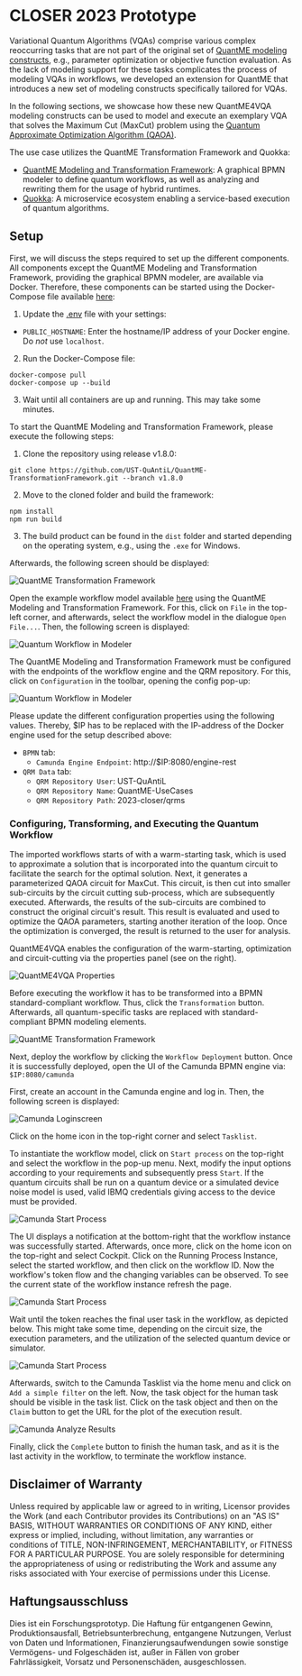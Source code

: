 # CLOSER 2023 Prototype

Variational Quantum Algorithms (VQAs) comprise various complex reoccurring tasks that are not part of the original set of [QuantME modeling constructs](https://www.iaas.uni-stuttgart.de/publications/Weder2020_QuantumWorkflows.pdf), e.g., parameter optimization or objective function evaluation.
As the lack of modeling support for these tasks complicates the process of modeling VQAs in workflows, we developed an extension for QuantME that introduces a new set of modeling constructs specifically tailored for VQAs.

In the following sections, we showcase how these new QuantME4VQA modeling constructs can be used to model and execute an exemplary VQA that solves the Maximum Cut (MaxCut) problem using the [Quantum Approximate Optimization Algorithm (QAOA)](https://arxiv.org/pdf/1411.4028.pdf).

The use case utilizes the QuantME Transformation Framework and Quokka:

* [QuantME Modeling and Transformation Framework](https://github.com/UST-QuAntiL/QuantME-TransformationFramework): A graphical BPMN modeler to define quantum workflows, as well as analyzing and rewriting them for the usage of hybrid runtimes.
* [Quokka](https://github.com/UST-QuAntiL/Quokka): A microservice ecosystem enabling a service-based execution of quantum algorithms.

## Setup

First, we will discuss the steps required to set up the different components.
All components except the QuantME Modeling and Transformation Framework, providing the graphical BPMN modeler, are available via Docker.
Therefore, these components can be started using the Docker-Compose file available [here](./docker):

1. Update the [.env](./docker/ip.env) file with your settings: 
  * ``PUBLIC_HOSTNAME``: Enter the hostname/IP address of your Docker engine. Do *not* use ``localhost``.

2. Run the Docker-Compose file:
```
docker-compose pull
docker-compose up --build
```

3. Wait until all containers are up and running. This may take some minutes.

To start the QuantME Modeling and Transformation Framework, please execute the following steps:

1. Clone the repository using release v1.8.0: 
```
git clone https://github.com/UST-QuAntiL/QuantME-TransformationFramework.git --branch v1.8.0
```

2. Move to the cloned folder and build the framework:
```
npm install
npm run build
```

3. The build product can be found in the ``dist`` folder and started depending on the operating system, e.g., using the ``.exe`` for Windows.

Afterwards, the following screen should be displayed:

![QuantME Transformation Framework](./docs/modeler-after-build.png)

Open the example workflow model available [here](./workflow/analysis-and-rewrite-workflow.bpmn) using the QuantME Modeling and Transformation Framework.
For this, click on ``File`` in the top-left corner, and afterwards, select the workflow model in the dialogue ``Open File...``.
Then, the following screen is displayed:

![Quantum Workflow in Modeler](./docs/quantum-workflow-in-modeler.png)

The QuantME Modeling and Transformation Framework must be configured with the endpoints of the workflow engine and the QRM repository.
For this, click on ``Configuration`` in the toolbar, opening the config pop-up:

![Quantum Workflow in Modeler](./docs/modeler-configuration.png)

Please update the different configuration properties using the following values.
Thereby, $IP has to be replaced with the IP-address of the Docker engine used for the setup described above:

* ``BPMN`` tab:
    * ``Camunda Engine Endpoint``: http://$IP:8080/engine-rest
* ``QRM Data`` tab:
    * ``QRM Repository User``: UST-QuAntiL
    * ``QRM Repository Name``: QuantME-UseCases
    * ``QRM Repository Path``: 2023-closer/qrms


### Configuring, Transforming, and Executing the Quantum Workflow

The imported workflows starts of with a warm-starting task, which is used to approximate a solution that is incorporated into the quantum circuit to facilitate the search for the optimal solution.
Next, it generates a parameterized QAOA circuit for MaxCut.
This circuit, is then cut into smaller sub-circuits by the circuit cutting sub-process, which are subsequently executed.
Afterwards, the results of the sub-circuits are combined to construct the original circuit's result.
This result is evaluated and used to optimize the QAOA parameters, starting another iteration of the loop.
Once the optimization is converged, the result is returned to the user for analysis.

QuantME4VQA enables the configuration of the warm-starting, optimization and circuit-cutting via the properties panel (see on the right).

![QuantME4VQA Properties](./docs/modeler-properties.png)

Before executing the workflow it has to be transformed into a BPMN standard-compliant workflow.
Thus, click the ``Transformation`` button.
Afterwards, all quantum-specific tasks are replaced with standard-compliant BPMN modeling elements.

![QuantME Transformation Framework](./docs/modeler-transformation.png)

Next, deploy the workflow by clicking the ``Workflow Deployment`` button.
Once it is successfully deployed, open the UI of the Camunda BPMN engine via: ``$IP:8080/camunda``

First, create an account in the Camunda engine and log in. 
Then, the following screen is displayed:

![Camunda Loginscreen](./docs/camunda-loginscreen.png)

Click on the home icon in the top-right corner and select ``Tasklist``.

To instantiate the workflow model, click on ``Start process`` on the top-right and select the workflow in the pop-up menu.
Next, modify the input options according to your requirements and subsequently press ``Start``.
If the quantum circuits shall be run on a quantum device or a simulated device noise model is used, valid IBMQ credentials giving access to the device must be provided.

![Camunda Start Process](./docs/camunda-startprocess.png)

The UI displays a notification at the bottom-right that the workflow instance was successfully started.
Afterwards, once more, click on the home icon on the top-right and select Cockpit. 
Click on the Running Process Instance, select the started workflow, and then click on the workflow ID. 
Now the workflow's token flow and the changing variables can be observed. To see the current state of the workflow instance refresh the page.

![Camunda Start Process](./docs/camunda-wfoverview.png)

Wait until the token reaches the final user task in the workflow, as depicted below.
This might take some time, depending on the circuit size, the execution parameters, and the utilization of the selected quantum device or simulator.

![Camunda Start Process](./docs/camunda-processfinished.png)

Afterwards, switch to the Camunda Tasklist via the home menu and click on ``Add a simple filter`` on the left.
Now, the task object for the human task should be visible in the task list. Click on the task object and then on the ``Claim`` button to get the URL for the plot of the execution result.

![Camunda Analyze Results](./docs/camunda-analyzeresults.png)

Finally, click the ``Complete`` button to finish the human task, and as it is the last activity in the workflow, to terminate the workflow instance.

## Disclaimer of Warranty
Unless required by applicable law or agreed to in writing, Licensor provides the Work (and each Contributor provides its Contributions) on an "AS IS" BASIS, WITHOUT WARRANTIES OR CONDITIONS OF ANY KIND, either express or implied, including, without limitation, any warranties or conditions of TITLE, NON-INFRINGEMENT, MERCHANTABILITY, or FITNESS FOR A PARTICULAR PURPOSE. You are solely responsible for determining the appropriateness of using or redistributing the Work and assume any risks associated with Your exercise of permissions under this License.

## Haftungsausschluss
Dies ist ein Forschungsprototyp. Die Haftung für entgangenen Gewinn, Produktionsausfall, Betriebsunterbrechung, entgangene Nutzungen, Verlust von Daten und Informationen, Finanzierungsaufwendungen sowie sonstige Vermögens- und Folgeschäden ist, außer in Fällen von grober Fahrlässigkeit, Vorsatz und Personenschäden, ausgeschlossen.
